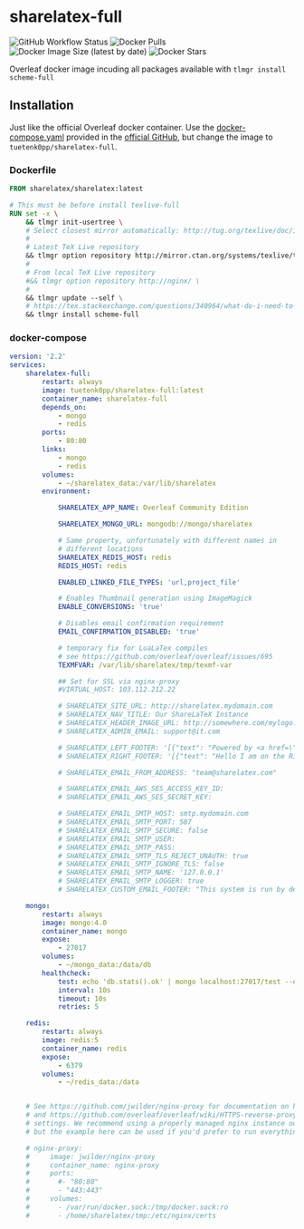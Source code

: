 # sharelatex-full

![GitHub Workflow Status](https://img.shields.io/github/workflow/status/tuetenk0pp/sharelatex-full/Docker%20CI?style=flat-square) ![Docker Pulls](https://img.shields.io/docker/pulls/tuetenk0pp/sharelatex-full?style=flat-square) ![Docker Image Size (latest by date)](https://img.shields.io/docker/image-size/tuetenk0pp/sharelatex-full?style=flat-square) ![Docker Stars](https://img.shields.io/docker/stars/tuetenk0pp/sharelatex-full?style=flat-square)

Overleaf docker image incuding all packages available with ``tlmgr install scheme-full``

## Installation

Just like the official Overleaf docker container. Use the [docker-compose.yaml](https://github.com/overleaf/overleaf/blob/master/docker-compose.yml) provided in the [official GitHub](https://github.com/overleaf/overleaf), but change the image to ``tuetenk0pp/sharelatex-full``.

### Dockerfile

``` Dockerfile
FROM sharelatex/sharelatex:latest

# This must be before install texlive-full
RUN set -x \
    && tlmgr init-usertree \
    # Select closest mirror automatically: http://tug.org/texlive/doc/install-tl.html
    #
    # Latest TeX Live repository
    && tlmgr option repository http://mirror.ctan.org/systems/texlive/tlnet/ \
    #
    # From local TeX Live repository
    #&& tlmgr option repository http://nginx/ \
    #
    && tlmgr update --self \
    # https://tex.stackexchange.com/questions/340964/what-do-i-need-to-install-to-make-more-packages-available-under-sharelatex
    && tlmgr install scheme-full

```

### docker-compose

``` yaml
version: '2.2'
services:
    sharelatex-full:
        restart: always
        image: tuetenk0pp/sharelatex-full:latest
        container_name: sharelatex-full
        depends_on:
            - mongo
            - redis
        ports:
            - 80:80
        links:
            - mongo
            - redis
        volumes:
            - ~/sharelatex_data:/var/lib/sharelatex
        environment:

            SHARELATEX_APP_NAME: Overleaf Community Edition

            SHARELATEX_MONGO_URL: mongodb://mongo/sharelatex

            # Same property, unfortunately with different names in
            # different locations
            SHARELATEX_REDIS_HOST: redis
            REDIS_HOST: redis

            ENABLED_LINKED_FILE_TYPES: 'url,project_file'

            # Enables Thumbnail generation using ImageMagick
            ENABLE_CONVERSIONS: 'true'

            # Disables email confirmation requirement
            EMAIL_CONFIRMATION_DISABLED: 'true'

            # temporary fix for LuaLaTex compiles
            # see https://github.com/overleaf/overleaf/issues/695
            TEXMFVAR: /var/lib/sharelatex/tmp/texmf-var

            ## Set for SSL via nginx-proxy
            #VIRTUAL_HOST: 103.112.212.22

            # SHARELATEX_SITE_URL: http://sharelatex.mydomain.com
            # SHARELATEX_NAV_TITLE: Our ShareLaTeX Instance
            # SHARELATEX_HEADER_IMAGE_URL: http://somewhere.com/mylogo.png
            # SHARELATEX_ADMIN_EMAIL: support@it.com

            # SHARELATEX_LEFT_FOOTER: '[{"text": "Powered by <a href=\"https://www.sharelatex.com\">ShareLaTeX</a> 2016"},{"text": "Another page I want to link to can be found <a href=\"here\">here</a>"} ]'
            # SHARELATEX_RIGHT_FOOTER: '[{"text": "Hello I am on the Right"} ]'

            # SHARELATEX_EMAIL_FROM_ADDRESS: "team@sharelatex.com"

            # SHARELATEX_EMAIL_AWS_SES_ACCESS_KEY_ID:
            # SHARELATEX_EMAIL_AWS_SES_SECRET_KEY:

            # SHARELATEX_EMAIL_SMTP_HOST: smtp.mydomain.com
            # SHARELATEX_EMAIL_SMTP_PORT: 587
            # SHARELATEX_EMAIL_SMTP_SECURE: false
            # SHARELATEX_EMAIL_SMTP_USER:
            # SHARELATEX_EMAIL_SMTP_PASS:
            # SHARELATEX_EMAIL_SMTP_TLS_REJECT_UNAUTH: true
            # SHARELATEX_EMAIL_SMTP_IGNORE_TLS: false
            # SHARELATEX_EMAIL_SMTP_NAME: '127.0.0.1'
            # SHARELATEX_EMAIL_SMTP_LOGGER: true
            # SHARELATEX_CUSTOM_EMAIL_FOOTER: "This system is run by department x"

    mongo:
        restart: always
        image: mongo:4.0
        container_name: mongo
        expose:
            - 27017
        volumes:
            - ~/mongo_data:/data/db
        healthcheck:
            test: echo 'db.stats().ok' | mongo localhost:27017/test --quiet
            interval: 10s
            timeout: 10s
            retries: 5

    redis:
        restart: always
        image: redis:5
        container_name: redis
        expose:
            - 6379
        volumes:
            - ~/redis_data:/data


    # See https://github.com/jwilder/nginx-proxy for documentation on how to configure the nginx-proxy container,
    # and https://github.com/overleaf/overleaf/wiki/HTTPS-reverse-proxy-using-Nginx for an example of some recommended
    # settings. We recommend using a properly managed nginx instance outside of the Overleaf Server Pro setup,
    # but the example here can be used if you'd prefer to run everything with docker-compose

    # nginx-proxy:
    #     image: jwilder/nginx-proxy
    #     container_name: nginx-proxy
    #     ports:
    #       #- "80:80"
    #       - "443:443"
    #     volumes:
    #       - /var/run/docker.sock:/tmp/docker.sock:ro
    #       - /home/sharelatex/tmp:/etc/nginx/certs

```



